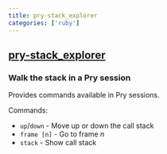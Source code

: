 ```yaml
---
title: pry-stack_explorer
categories: ['ruby']
---
```

## [pry-stack_explorer](https://github.com/pry/pry-stack_explorer)

### Walk the stack in a Pry session

Provides commands available in Pry sessions.

Commands:
* `up`/`down` - Move up or down the call stack
* `frame [n]` - Go to frame *n*
* `stack` - Show call stack

